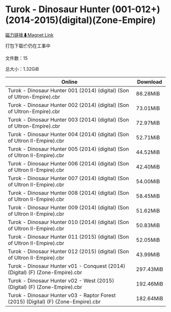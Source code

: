 # Turok - Dinosaur Hunter (001-012+)(2014-2015)(digital)(Zone-Empire)

[磁力链接⬇Magnet Link](magnet:?xt=urn:btih:3772fc542a93097e78adda5eebc57b7d7b140e32&dn=Turok%20-%20Dinosaur%20Hunter%20%28001-012%2B%29%282014-2015%29%28digital%29%28Zone-Empire%29)

打包下载📦仍在工事中

文件数：15

总大小：1.32GiB

Online | Download
--- | ---
Turok - Dinosaur Hunter 001 (2014) (digital) (Son of Ultron-Empire).cbr | 86.28MiB
Turok - Dinosaur Hunter 002 (2014) (digital) (Son of Ultron-Empire).cbr | 73.01MiB
Turok - Dinosaur Hunter 003 (2014) (digital) (Son of Ultron-Empire).cbr | 72.97MiB
Turok - Dinosaur Hunter 004 (2014) (digital) (Son of Ultron II-Empire).cbr | 52.71MiB
Turok - Dinosaur Hunter 005 (2014) (digital) (Son of Ultron II-Empire).cbr | 44.52MiB
Turok - Dinosaur Hunter 006 (2014) (digital) (Son of Ultron II-Empire).cbr | 42.40MiB
Turok - Dinosaur Hunter 007 (2014) (digital) (Son of Ultron II-Empire).cbr | 54.00MiB
Turok - Dinosaur Hunter 008 (2014) (digital) (Son of Ultron II-Empire).cbr | 58.45MiB
Turok - Dinosaur Hunter 009 (2014) (digital) (Son of Ultron II-Empire).cbr | 51.62MiB
Turok - Dinosaur Hunter 010 (2014) (digital) (Son of Ultron II-Empire).cbr | 50.83MiB
Turok - Dinosaur Hunter 011 (2015) (digital) (Son of Ultron II-Empire).cbr | 52.05MiB
Turok - Dinosaur Hunter 012 (2015) (digital) (Son of Ultron II-Empire).cbr | 43.99MiB
Turok - Dinosaur Hunter v01 - Conquest (2014) (Digital) (F) (Zone-Empire).cbr | 297.43MiB
Turok - Dinosaur Hunter v02 - West (2015) (Digital) (F) (Zone-Empire).cbr | 192.46MiB
Turok - Dinosaur Hunter v03 - Raptor Forest (2015) (Digital) (F) (Zone-Empire).cbr | 182.64MiB